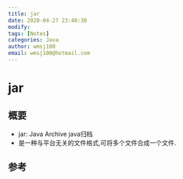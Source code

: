 ```yaml
---
title: jar
date: 2020-04-27 23:40:30
modify: 
tags: [Notes]
categories: Java
author: wmsj100
email: wmsj100@hotmail.com
---
```


# jar

## 概要

- jar: Java Archive java归档
- 是一种与平台无关的文件格式,可将多个文件合成一个文件.
## 参考

